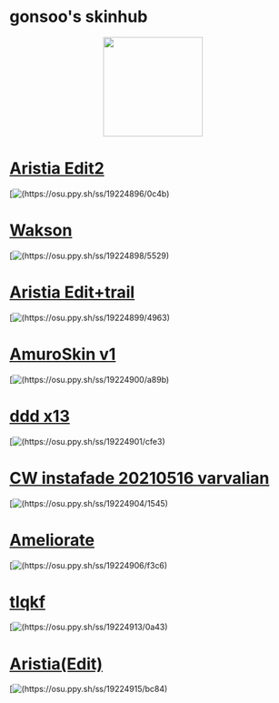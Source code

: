 # gonsoo's skinhub


<p align="center">
<a href="https://osu.ppy.sh/users/10018024">
   <img src="https://a.ppy.sh/10018024"  
       width="175"
       height="175"></a>
<br>

# [Aristia Edit2](https://github.com/agutin727/Catamarca-skins/raw/main/players/gonsoo/Aristia(Edit).osk)
[![(https://osu.ppy.sh/ss/19224896/0c4b)](https://github.com/agutin727/Catamarca-skins/raw/main/players/gonsoo/Aristia(Edit).osk)

# [Wakson](https://github.com/agutin727/Catamarca-skins/raw/main/players/gonsoo/Wakson.osk)
[![(https://osu.ppy.sh/ss/19224898/5529)](https://github.com/agutin727/Catamarca-skins/raw/main/players/gonsoo/Wakson.osk)

# [Aristia Edit+trail](https://github.com/agutin727/Catamarca-skins/raw/main/players/gonsoo/Aristia(Edit)%2Btrail.osk)
[![(https://osu.ppy.sh/ss/19224899/4963)](https://github.com/agutin727/Catamarca-skins/raw/main/players/gonsoo/Aristia(Edit)%2Btrail.osk)

# [AmuroSkin v1](https://github.com/agutin727/Catamarca-skins/raw/main/players/gonsoo/AmuroSkin%20v1.osk)
[![(https://osu.ppy.sh/ss/19224900/a89b)](https://github.com/agutin727/Catamarca-skins/raw/main/players/gonsoo/AmuroSkin%20v1.osk)

# [ddd x13](https://github.com/agutin727/Catamarca-skins/raw/main/players/gonsoo/ddd%20x13.osk)
[![(https://osu.ppy.sh/ss/19224901/cfe3)](https://github.com/agutin727/Catamarca-skins/raw/main/players/gonsoo/ddd%20x13.osk)

# [CW instafade 20210516 varvalian](https://github.com/agutin727/Catamarca-skins/raw/main/players/gonsoo/CW%20instafade%2020210516%20varvalian.osk)
[![(https://osu.ppy.sh/ss/19224904/1545)](https://github.com/agutin727/Catamarca-skins/raw/main/players/gonsoo/CW%20instafade%2020210516%20varvalian.osk)

# [Ameliorate](https://github.com/agutin727/Catamarca-skins/raw/main/players/gonsoo/Ameliorate.osk)
[![(https://osu.ppy.sh/ss/19224906/f3c6)](https://github.com/agutin727/Catamarca-skins/raw/main/players/gonsoo/Ameliorate.osk)

# [tlqkf](https://github.com/agutin727/Catamarca-skins/raw/main/players/gonsoo/%23tlqkf.osk)
[![(https://osu.ppy.sh/ss/19224913/0a43)](https://github.com/agutin727/Catamarca-skins/raw/main/players/gonsoo/%23tlqkf.osk)

# [Aristia(Edit)](https://github.com/agutin727/Catamarca-skins/raw/main/players/gonsoo/Aristia(Edit3).osk)
[![(https://osu.ppy.sh/ss/19224915/bc84)](https://github.com/agutin727/Catamarca-skins/raw/main/players/gonsoo/Aristia(Edit3).osk)
